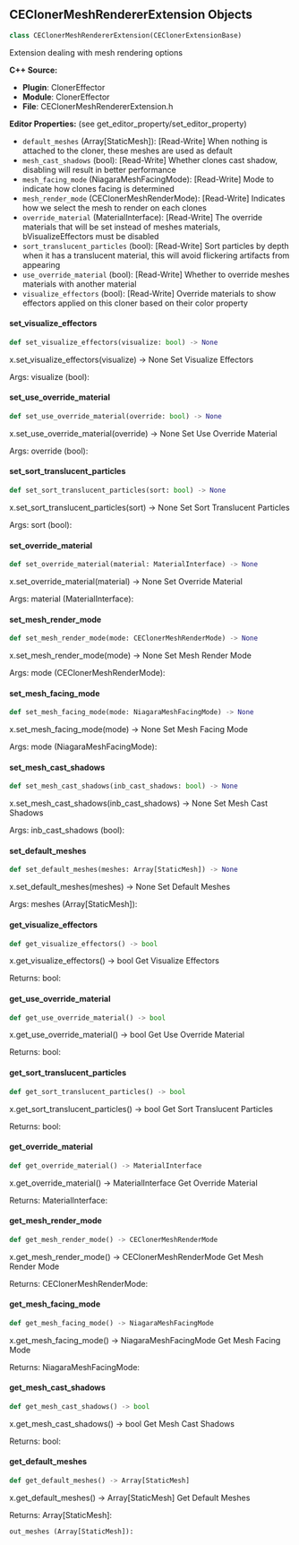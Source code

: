 ## CEClonerMeshRendererExtension Objects

```python
class CEClonerMeshRendererExtension(CEClonerExtensionBase)
```

Extension dealing with mesh rendering options

**C++ Source:**

- **Plugin**: ClonerEffector
- **Module**: ClonerEffector
- **File**: CEClonerMeshRendererExtension.h

**Editor Properties:** (see get_editor_property/set_editor_property)

- ``default_meshes`` (Array[StaticMesh]):  [Read-Write] When nothing is attached to the cloner, these meshes are used as default
- ``mesh_cast_shadows`` (bool):  [Read-Write] Whether clones cast shadow, disabling will result in better performance
- ``mesh_facing_mode`` (NiagaraMeshFacingMode):  [Read-Write] Mode to indicate how clones facing is determined
- ``mesh_render_mode`` (CEClonerMeshRenderMode):  [Read-Write] Indicates how we select the mesh to render on each clones
- ``override_material`` (MaterialInterface):  [Read-Write] The override materials that will be set instead of meshes materials, bVisualizeEffectors must be disabled
- ``sort_translucent_particles`` (bool):  [Read-Write] Sort particles by depth when it has a translucent material, this will avoid flickering artifacts from appearing
- ``use_override_material`` (bool):  [Read-Write] Whether to override meshes materials with another material
- ``visualize_effectors`` (bool):  [Read-Write] Override materials to show effectors applied on this cloner based on their color property

<a id="unreal.CEClonerMeshRendererExtension.set_visualize_effectors"></a>

#### set_visualize_effectors

```python
def set_visualize_effectors(visualize: bool) -> None
```

x.set_visualize_effectors(visualize) -> None
Set Visualize Effectors

Args:
    visualize (bool):

<a id="unreal.CEClonerMeshRendererExtension.set_use_override_material"></a>

#### set_use_override_material

```python
def set_use_override_material(override: bool) -> None
```

x.set_use_override_material(override) -> None
Set Use Override Material

Args:
    override (bool):

<a id="unreal.CEClonerMeshRendererExtension.set_sort_translucent_particles"></a>

#### set_sort_translucent_particles

```python
def set_sort_translucent_particles(sort: bool) -> None
```

x.set_sort_translucent_particles(sort) -> None
Set Sort Translucent Particles

Args:
    sort (bool):

<a id="unreal.CEClonerMeshRendererExtension.set_override_material"></a>

#### set_override_material

```python
def set_override_material(material: MaterialInterface) -> None
```

x.set_override_material(material) -> None
Set Override Material

Args:
    material (MaterialInterface):

<a id="unreal.CEClonerMeshRendererExtension.set_mesh_render_mode"></a>

#### set_mesh_render_mode

```python
def set_mesh_render_mode(mode: CEClonerMeshRenderMode) -> None
```

x.set_mesh_render_mode(mode) -> None
Set Mesh Render Mode

Args:
    mode (CEClonerMeshRenderMode):

<a id="unreal.CEClonerMeshRendererExtension.set_mesh_facing_mode"></a>

#### set_mesh_facing_mode

```python
def set_mesh_facing_mode(mode: NiagaraMeshFacingMode) -> None
```

x.set_mesh_facing_mode(mode) -> None
Set Mesh Facing Mode

Args:
    mode (NiagaraMeshFacingMode):

<a id="unreal.CEClonerMeshRendererExtension.set_mesh_cast_shadows"></a>

#### set_mesh_cast_shadows

```python
def set_mesh_cast_shadows(inb_cast_shadows: bool) -> None
```

x.set_mesh_cast_shadows(inb_cast_shadows) -> None
Set Mesh Cast Shadows

Args:
    inb_cast_shadows (bool):

<a id="unreal.CEClonerMeshRendererExtension.set_default_meshes"></a>

#### set_default_meshes

```python
def set_default_meshes(meshes: Array[StaticMesh]) -> None
```

x.set_default_meshes(meshes) -> None
Set Default Meshes

Args:
    meshes (Array[StaticMesh]):

<a id="unreal.CEClonerMeshRendererExtension.get_visualize_effectors"></a>

#### get_visualize_effectors

```python
def get_visualize_effectors() -> bool
```

x.get_visualize_effectors() -> bool
Get Visualize Effectors

Returns:
    bool:

<a id="unreal.CEClonerMeshRendererExtension.get_use_override_material"></a>

#### get_use_override_material

```python
def get_use_override_material() -> bool
```

x.get_use_override_material() -> bool
Get Use Override Material

Returns:
    bool:

<a id="unreal.CEClonerMeshRendererExtension.get_sort_translucent_particles"></a>

#### get_sort_translucent_particles

```python
def get_sort_translucent_particles() -> bool
```

x.get_sort_translucent_particles() -> bool
Get Sort Translucent Particles

Returns:
    bool:

<a id="unreal.CEClonerMeshRendererExtension.get_override_material"></a>

#### get_override_material

```python
def get_override_material() -> MaterialInterface
```

x.get_override_material() -> MaterialInterface
Get Override Material

Returns:
    MaterialInterface:

<a id="unreal.CEClonerMeshRendererExtension.get_mesh_render_mode"></a>

#### get_mesh_render_mode

```python
def get_mesh_render_mode() -> CEClonerMeshRenderMode
```

x.get_mesh_render_mode() -> CEClonerMeshRenderMode
Get Mesh Render Mode

Returns:
    CEClonerMeshRenderMode:

<a id="unreal.CEClonerMeshRendererExtension.get_mesh_facing_mode"></a>

#### get_mesh_facing_mode

```python
def get_mesh_facing_mode() -> NiagaraMeshFacingMode
```

x.get_mesh_facing_mode() -> NiagaraMeshFacingMode
Get Mesh Facing Mode

Returns:
    NiagaraMeshFacingMode:

<a id="unreal.CEClonerMeshRendererExtension.get_mesh_cast_shadows"></a>

#### get_mesh_cast_shadows

```python
def get_mesh_cast_shadows() -> bool
```

x.get_mesh_cast_shadows() -> bool
Get Mesh Cast Shadows

Returns:
    bool:

<a id="unreal.CEClonerMeshRendererExtension.get_default_meshes"></a>

#### get_default_meshes

```python
def get_default_meshes() -> Array[StaticMesh]
```

x.get_default_meshes() -> Array[StaticMesh]
Get Default Meshes

Returns:
    Array[StaticMesh]: 

    out_meshes (Array[StaticMesh]):

<a id="unreal.CEClonerProgressExtension"></a>